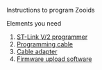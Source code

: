 Instructions to program Zooids

Elements you need
1. [ST-Link V/2 programmer](http://www.st.com/en/development-tools/st-link-v2.html)
1. [Programming cable](http://www.tag-connect.com/TC2030-IDC-NL)
1. [Cable adapter](http://www.tag-connect.com/ARM20-CTX)
1. [Firmware upload software](http://www.st.com/en/embedded-software/stsw-link004.html) 
